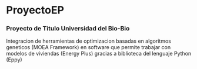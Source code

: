 # ProyectoEP
### Proyecto de Titulo Universidad del Bio-Bio
Integracion de herramientas de optimizacion basadas en algoritmos geneticos (MOEA Framework) en software que permite trabajar
con modelos de viviendas (Energy Plus) gracias a biblioteca del lenguaje Python (Eppy)

